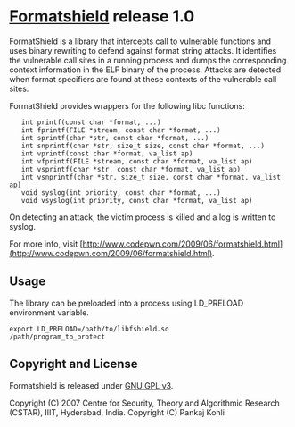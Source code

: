 # [Formatshield](http://www.codepwn.com/2009/06/formatshield.html) release 1.0
 

FormatShield is a library that intercepts call to vulnerable functions and uses binary rewriting to defend against format string attacks. It identifies the vulnerable call sites in a running process and dumps the corresponding context information in the ELF binary of the process. Attacks are detected when format specifiers are found at these contexts of the vulnerable call sites.

FormatShield provides wrappers for the following libc functions:

       int printf(const char *format, ...)
       int fprintf(FILE *stream, const char *format, ...)
       int sprintf(char *str, const char *format, ...)
       int snprintf(char *str, size_t size, const char *format, ...)
       int vprintf(const char *format, va_list ap)
       int vfprintf(FILE *stream, const char *format, va_list ap)
       int vsprintf(char *str, const char *format, va_list ap)
       int vsnprintf(char *str, size_t size, const char *format, va_list ap)
       void syslog(int priority, const char *format, ...)
       void vsyslog(int priority, const char *format, va_list ap)


On detecting an attack, the victim process is killed and a log is written to syslog.

For more info, visit [http://www.codepwn.com/2009/06/formatshield.html](http://www.codepwn.com/2009/06/formatshield.html).


## Usage

The library can be preloaded into a process using LD_PRELOAD environment variable.
```
export LD_PRELOAD=/path/to/libfshield.so
/path/program_to_protect
```


## Copyright and License

Formatshield is released under [GNU GPL v3](COPYING).

Copyright (C) 2007 Centre for Security, Theory and Algorithmic Research (CSTAR), IIIT, Hyderabad, India.
Copyright (C) Pankaj Kohli

